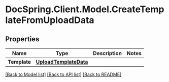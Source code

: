 # DocSpring.Client.Model.CreateTemplateFromUploadData
## Properties

Name | Type | Description | Notes
------------ | ------------- | ------------- | -------------
**Template** | [**UploadTemplateData**](UploadTemplateData.md) |  | 

[[Back to Model list]](../README.md#documentation-for-models) [[Back to API list]](../README.md#documentation-for-api-endpoints) [[Back to README]](../README.md)

